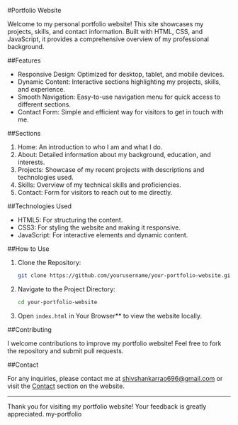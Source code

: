 #Portfolio Website

Welcome to my personal portfolio website! This site showcases my projects, skills, and contact information. Built with HTML, CSS, and JavaScript, it provides a comprehensive overview of my professional background.

##Features

- Responsive Design: Optimized for desktop, tablet, and mobile devices.
- Dynamic Content: Interactive sections highlighting my projects, skills, and experience.
- Smooth Navigation: Easy-to-use navigation menu for quick access to different sections.
- Contact Form: Simple and efficient way for visitors to get in touch with me.

##Sections

1. Home: An introduction to who I am and what I do.
2. About: Detailed information about my background, education, and interests.
3. Projects: Showcase of my recent projects with descriptions and technologies used.
4. Skills: Overview of my technical skills and proficiencies.
5. Contact: Form for visitors to reach out to me directly.

##Technologies Used

- HTML5: For structuring the content.
- CSS3: For styling the website and making it responsive.
- JavaScript: For interactive elements and dynamic content.

##How to Use

1. Clone the Repository:
    ```bash
    git clone https://github.com/yourusername/your-portfolio-website.git
    ```
2. Navigate to the Project Directory:
    ```bash
    cd your-portfolio-website
    ```
3. Open `index.html` in Your Browser** to view the website locally.

##Contributing

I welcome contributions to improve my portfolio website! Feel free to fork the repository and submit pull requests.

##Contact

For any inquiries, please contact me at [shivshankarrao696@gmail.com](mailto:shivshankarrao696@gmail.com) or visit the [Contact](#Contact) section on the website.

---

Thank you for visiting my portfolio website! Your feedback is greatly appreciated.
m y - p o r t f o l i o 
